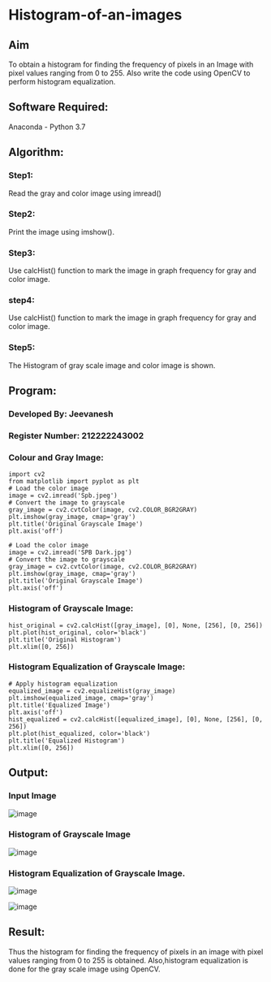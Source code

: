 # Histogram-of-an-images
## Aim
To obtain a histogram for finding the frequency of pixels in an Image with pixel values ranging from 0 to 255. Also write the code using OpenCV to perform histogram equalization.

## Software Required:
Anaconda - Python 3.7

## Algorithm:
### Step1:
Read the gray and color image using imread()

### Step2:
Print the image using imshow().



### Step3:
Use calcHist() function to mark the image in graph frequency for gray and color image.

### step4:
Use calcHist() function to mark the image in graph frequency for gray and color image.

### Step5:
The Histogram of gray scale image and color image is shown.


## Program:

### Developed By: Jeevanesh
### Register Number: 212222243002

### Colour and Gray Image:
```
import cv2
from matplotlib import pyplot as plt
# Load the color image
image = cv2.imread('Spb.jpeg')
# Convert the image to grayscale
gray_image = cv2.cvtColor(image, cv2.COLOR_BGR2GRAY)
plt.imshow(gray_image, cmap='gray')
plt.title('Original Grayscale Image')
plt.axis('off')
```
```
# Load the color image
image = cv2.imread('SPB Dark.jpg')
# Convert the image to grayscale
gray_image = cv2.cvtColor(image, cv2.COLOR_BGR2GRAY)
plt.imshow(gray_image, cmap='gray')
plt.title('Original Grayscale Image')
plt.axis('off')
```
### Histogram of Grayscale Image:
```
hist_original = cv2.calcHist([gray_image], [0], None, [256], [0, 256])
plt.plot(hist_original, color='black')
plt.title('Original Histogram')
plt.xlim([0, 256])

```

### Histogram Equalization of Grayscale Image:
```
# Apply histogram equalization
equalized_image = cv2.equalizeHist(gray_image)
plt.imshow(equalized_image, cmap='gray')
plt.title('Equalized Image')
plt.axis('off')
hist_equalized = cv2.calcHist([equalized_image], [0], None, [256], [0, 256])
plt.plot(hist_equalized, color='black')
plt.title('Equalized Histogram')
plt.xlim([0, 256])
```
## Output:

### Input Image
![image](https://github.com/user-attachments/assets/36834306-05f4-406f-82d9-52382cd90966)


### Histogram of Grayscale Image
![image](https://github.com/user-attachments/assets/17c98e96-9f07-4667-bcad-60c01cf46f55)


### Histogram Equalization of Grayscale Image.
![image](https://github.com/user-attachments/assets/4ea6d245-7dd1-4d29-9593-3eefed4c94ef)

![image](https://github.com/user-attachments/assets/aa0d3461-31a0-49eb-b271-d5b2bae407a9)


## Result: 
Thus the histogram for finding the frequency of pixels in an image with pixel values ranging from 0 to 255 is obtained. Also,histogram equalization is done for the gray scale image using OpenCV.
